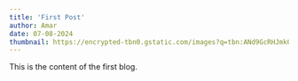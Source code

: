 ```yaml
---
title: 'First Post'
author: Amar
date: 07-08-2024
thumbnail: https://encrypted-tbn0.gstatic.com/images?q=tbn:ANd9GcRHJmk0x81nWJRxpHuRKOeGWC5ClBPmWhsOrA&s
---
```


This is the content of the first blog.
